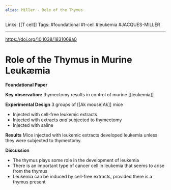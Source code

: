```yaml
---
alias: Miller - Role of the Thymus
---
```


Links: [[T cell]]
Tags: #foundational #t-cell #leukemia #JACQUES-MILLER 

---

https://doi.org/10.1038/1831069a0

# Role of the Thymus in Murine Leukæmia
**Foundational Paper**

**Key observation:** thymectomy results in control of murine [[leukemia]]

**Experimental Design**
3 groups of [[Ak mouse|Ak]] mice
- Injected with cell-free leukemic extracts
- Injected with extracts _and_ subjected to thymectomy
- Injected with saline

**Results**
Mice injected with leukemic extracts developed leukemia unless they were subjected to thymectomy.

**Discussion**
- The thymus plays some role in the development of leukemia
- There is an important type of cancer cell in leukemia that seems to arise from the thymus
- Leukemia can be induced by cell-free extracts, provided there is a thymus present